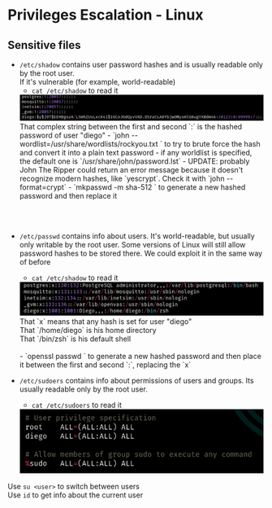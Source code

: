 # Privileges Escalation - Linux

## Sensitive files
- `/etc/shadow` contains user password hashes and is usually readable only by the root user.<br>
If it's vulnerable (for example, world-readable)
  - `cat /etc/shadow` to read it
  <img src="../imgs/shadow.png" alt="shadowImg" />
  That complex string between the first and second `:` is the hashed password of user "diego"
  - `john --wordlist=/usr/share/wordlists/rockyou.txt <hash.txt>` to try to brute force the hash and convert it into a plain text password
    - if any worldlist is specified, the default one is `/usr/share/john/password.lst`
    - UPDATE: probably John The Ripper could return an error message because it doesn't recognize modern hashes, like `yescrypt`. Check it with `john <file> --format=crypt`
  - `mkpasswd -m sha-512 <new password>` to generate a new hashed password and then replace it
<br><br>

- `/etc/passwd` contains info about users. It's world-readable, but usually only writable by the root user. 
Some versions of Linux will still allow password hashes to be stored there. We could exploit it in the same way of before
  - `cat /etc/shadow` to read it
  <img src="../imgs/passwd.png" alt="passwdImg" />
  That `x` means that any hash is set for user "diego"<br>
  That `/home/diego` is his home directory<br>
  That `/bin/zsh` is his default shell<br><br>
  - `openssl passwd <new password>` to generate a new hashed password and then place it between the first and second `:`, replacing the `x`

- `/etc/sudoers` contains info about permissions of users and groups. Its usually readable only by the root user.
  - `cat /etc/sudoers` to read it
  <img src="../imgs/sudoers.png" alt="sudoersImg" />

Use `su <user>` to switch between users<br>
Use `id` to get info about the current user